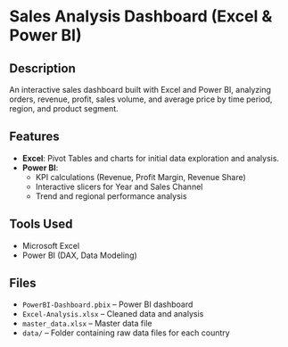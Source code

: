 # Sales Analysis Dashboard (Excel & Power BI)

## Description
An interactive sales dashboard built with Excel and Power BI, analyzing orders, revenue, profit, sales volume, and average price by time period, region, and product segment.

## Features
- **Excel**: Pivot Tables and charts for initial data exploration and analysis.
- **Power BI**:
  - KPI calculations (Revenue, Profit Margin, Revenue Share)
  - Interactive slicers for Year and Sales Channel
  - Trend and regional performance analysis

## Tools Used
- Microsoft Excel
- Power BI (DAX, Data Modeling)

## Files
- `PowerBI-Dashboard.pbix` – Power BI dashboard
- `Excel-Analysis.xlsx` – Cleaned data and analysis
- `master_data.xlsx` – Master data file
- `data/` – Folder containing raw data files for each country
